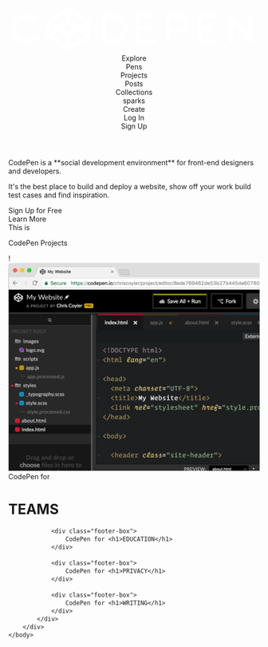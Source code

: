 <html lang="en">
    <head>
        <meta charset="UTF-8">
        <title>My Website</title>
        <script src="https://kit.fontawesome.com/54aebf4ee4.js" crossorigin="anonymous"></script>
        <link rel="stylesheet" href="style.css">
    </head>
    <body>
        <header class="site-header">
            <div class="left-header">
                <div class="logo">
                    <svg xmlns="http://www.w3.org/2000/svg" viewBox="0 0 138 26" fill="none" stroke="#fff" stroke-width="2.3" stroke-linecap="round" stroke-linejoin="round">
                        <path d="M80 6h-9v14h9 M114 6h-9 v14h9 M111 13h-6 M77 13h-6 M122 20V6l11 14V6 M22 16.7L33 24l11-7.3V9.3L33 2L22 9.3V16.7z M44 16.7L33 9.3l-11 7.4 M22 9.3l11 7.3 l11-7.3 M33 2v7.3 M33 16.7V24 M88 14h6c2.2 0 4-1.8 4-4s-1.8-4-4-4h-6v14 M15 8c-1.3-1.3-3-2-5-2c-4 0-7 3-7 7s3 7 7 7 c2 0 3.7-0.8 5-2 M64 13c0 4-3 7-7 7h-5V6h5C61 6 64 9 64 13z"/>
                    </svg>
                </div>
                <div class="header-content">
                    <div class="header">
                        Explore
                    </div>
                    <div class="links">
                        <div class="link">
                            Pens
                        </div>
                        <div class="link">
                            Projects
                        </div>
                        <div class="link">
                            Posts
                        </div>
                        <div class="link">
                            Collections
                        </div>
                        <div class="sparks">
                            sparks <i class="fal fa-angle-down"></i>
                        </div>
                    </div>
                </div>
            </div>
            <div class="right-header">
                <div class="box">
                    Create <i class="fal fa-angle-down"></i>
                </div>
                <div class="search">
                    <i class="fas fa-search"></i>
                </div>
                <div class="box">
                    Log In
                </div>
                <div class="box">
                    Sign Up
                </div>
            </div>
        </header>
        <div class="body">
            <div class="top-body">
                <p>CodePen is a **social development environment** for front-end designers and developers. </p>
            </div>
            <div class="bottom-body">
                <p>It's the best place to build and deploy a website, show off your work build test cases and find inspiration.</p>
            </div>
            <div class="body-buttons">
                <div class="body-button1">
                    Sign Up for Free
                </div>
                <div class="body-button2">
                    Learn More
                </div>
            </div>
            <div class="prod-img">
                <div class="img">
                    <div class="img-title">
                        This is <p>CodePen Projects</p>!
                    </div>
                    <img src="lmr7a8e.png" alt="CodePen Project">    
                </div>
            </div>
        </div>
        <div class="footer">
            <div class="footer-boxes">
                <div class="footer-box">
                    CodePen for <h1>TEAMS</h1>
                </div>
                
                <div class="footer-box">
                    CodePen for <h1>EDUCATION</h1>
                </div>
                
                <div class="footer-box">
                    CodePen for <h1>PRIVACY</h1>
                </div>
                
                <div class="footer-box">
                    CodePen for <h1>WRITING</h1>
                </div>
            </div>
        </div>
    </body>
</html>
